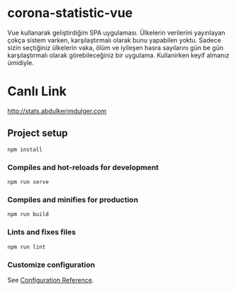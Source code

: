 # corona-statistic-vue

Vue kullanarak geliştirdiğim SPA uygulaması. Ülkelerin verilerini yayınlayan çokça sistem varken, karşılaştırmalı olarak bunu yapabilen yoktu. Sadece sizin seçtiğiniz ülkelerin vaka, ölüm ve iyileşen hasra sayılarını gün be gün karşılaştırmalı olarak görebileceğiniz bir uygulama. Kullanirken keyif almanız ümidiyle. 

# Canlı Link
http://stats.abdulkerimdulger.com

## Project setup
```
npm install
```

### Compiles and hot-reloads for development
```
npm run serve
```

### Compiles and minifies for production
```
npm run build
```

### Lints and fixes files
```
npm run lint
```

### Customize configuration
See [Configuration Reference](https://cli.vuejs.org/config/).

